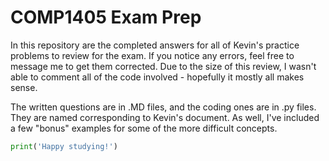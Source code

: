 # COMP1405 Exam Prep

In this repository are the completed answers for all of Kevin's practice problems to review for the exam. If you notice any errors, feel free to message me to get them corrected. Due to the size of this review, I wasn't able to comment all of the code involved - hopefully it mostly all makes sense.

The written questions are in .MD files, and the coding ones are in .py files. They are named corresponding to Kevin's document. As well, I've included a few "bonus" examples for some of the more difficult concepts. 

```python
print('Happy studying!')
```
